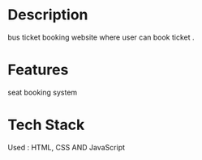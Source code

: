 # Description
bus ticket booking website where user can book ticket .

# Features 
seat booking system


# Tech Stack
Used : HTML, CSS AND JavaScript 


